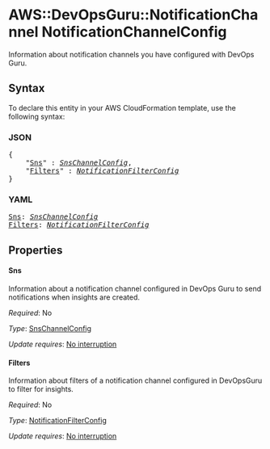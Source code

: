 # AWS::DevOpsGuru::NotificationChannel NotificationChannelConfig

Information about notification channels you have configured with DevOps Guru.

## Syntax

To declare this entity in your AWS CloudFormation template, use the following syntax:

### JSON

<pre>
{
    "<a href="#sns" title="Sns">Sns</a>" : <i><a href="snschannelconfig.md">SnsChannelConfig</a></i>,
    "<a href="#filters" title="Filters">Filters</a>" : <i><a href="notificationfilterconfig.md">NotificationFilterConfig</a></i>
}
</pre>

### YAML

<pre>
<a href="#sns" title="Sns">Sns</a>: <i><a href="snschannelconfig.md">SnsChannelConfig</a></i>
<a href="#filters" title="Filters">Filters</a>: <i><a href="notificationfilterconfig.md">NotificationFilterConfig</a></i>
</pre>

## Properties

#### Sns

Information about a notification channel configured in DevOps Guru to send notifications when insights are created.

_Required_: No

_Type_: <a href="snschannelconfig.md">SnsChannelConfig</a>

_Update requires_: [No interruption](https://docs.aws.amazon.com/AWSCloudFormation/latest/UserGuide/using-cfn-updating-stacks-update-behaviors.html#update-no-interrupt)

#### Filters

Information about filters of a notification channel configured in DevOpsGuru to filter for insights.

_Required_: No

_Type_: <a href="notificationfilterconfig.md">NotificationFilterConfig</a>

_Update requires_: [No interruption](https://docs.aws.amazon.com/AWSCloudFormation/latest/UserGuide/using-cfn-updating-stacks-update-behaviors.html#update-no-interrupt)
